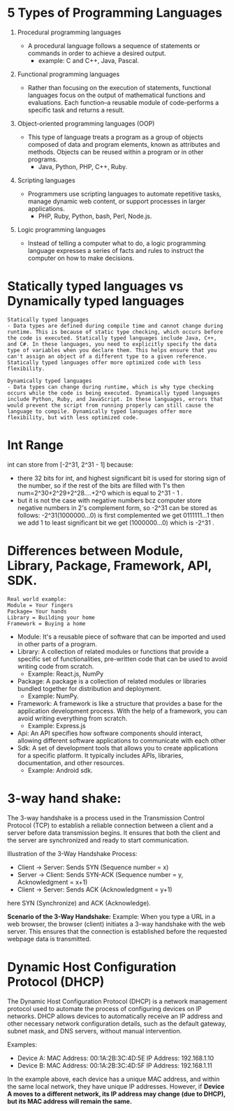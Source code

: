 # 5 Types of Programming Languages
1. Procedural programming languages
    - A procedural language follows a sequence of statements or commands in order to achieve a desired output. 
        - example: C and C++, Java, Pascal.

2. Functional programming languages
    - Rather than focusing on the execution of statements, functional languages focus on the output of mathematical functions and evaluations. Each function–a reusable module of code–performs a specific task and returns a result.

3. Object-oriented programming languages (OOP)
    - This type of language treats a program as a group of objects composed of data and program elements, known as attributes and methods. Objects can be reused within a program or in other programs. 
        - Java, Python, PHP, C++, Ruby.
4. Scripting languages
    - Programmers use scripting languages to automate repetitive tasks, manage dynamic web content, or support processes in larger applications.
        - PHP, Ruby, Python, bash, Perl, Node.js.
5. Logic programming languages
    - Instead of telling a computer what to do, a logic programming language expresses a series of facts and rules to instruct the computer on how to make decisions.

# Statically typed languages vs Dynamically typed languages

    Statically typed languages
    - Data types are defined during compile time and cannot change during runtime. This is because of static type checking, which occurs before the code is executed. Statically typed languages include Java, C++, and C#. In these languages, you need to explicitly specify the data type of variables when you declare them. This helps ensure that you can't assign an object of a different type to a given reference. Statically typed languages offer more optimized code with less flexibility.
    
    Dynamically typed languages    
    - Data types can change during runtime, which is why type checking occurs while the code is being executed. Dynamically typed languages include Python, Ruby, and JavaScript. In these languages, errors that would prevent the script from running properly can still cause the language to compile. Dynamically typed languages offer more flexibility, but with less optimized code.

# Int Range
int can store from [-2^31, 2^31 - 1] because:
- there 32 bits for int, and highest significant bit is used for storing sign of the number, so if the rest of the bits are filled with 1's then num=2^30+2^29+2^28....+2^0 which is equal to 2^31 - 1 .
- but it is not the case with negative numbers bcz computer store negative numbers in 2's complement form, so -2^31 can be stored as follows: -2^31(1000000...0) is first complemented we get 0111111...1 then we add 1 to least significant bit we get (1000000...0) which is -2^31 . 

# Differences between Module, Library, Package, Framework, API, SDK.
    Real world example:
    Module = Your fingers
    Package= Your hands
    Library = Building your home
    Framework = Buying a home
- Module: It's a reusable piece of software that can be imported and used in other parts of a program.
- Library: A collection of related modules or functions that provide a specific set of functionalities, pre-written code that can be used to avoid writing code from scratch.
    -   Example: React.js, NumPy
- Package: A package is a collection of related modules or libraries bundled together for distribution and deployment.
    - Example: NumPy.
- Framework: A framework is like a structure that provides a base for the application development process. With the help of a framework, you can avoid writing everything from scratch.
    - Example: Express.js
- Api: An API specifies how software components should interact, allowing different software applications to communicate with each other
- Sdk:  A set of development tools that allows you to create applications for a specific platform. It typically includes APIs, libraries, documentation, and other resources.
    - Example: Android sdk.

# 3-way hand shake:
The 3-way handshake is a process used in the Transmission Control Protocol (TCP) to establish a reliable connection between a client and a server before data transmission begins. It ensures that both the client and the server are synchronized and ready to start communication.

Illustration of the 3-Way Handshake Process:
- Client → Server: Sends SYN (Sequence number = x)
- Server → Client: Sends SYN-ACK (Sequence number = y, Acknowledgment = x+1)
- Client → Server: Sends ACK (Acknowledgment = y+1)

here SYN (Synchronize) and ACK (Acknowledge).

**Scenario of the 3-Way Handshake:**
Example: When you type a URL in a web browser, the browser (client) initiates a 3-way handshake with the web server. This ensures that the connection is established before the requested webpage data is transmitted.

# Dynamic Host Configuration Protocol (DHCP)
The Dynamic Host Configuration Protocol (DHCP) is a network management protocol used to automate the process of configuring devices on IP networks. DHCP allows devices to automatically receive an IP address and other necessary network configuration details, such as the default gateway, subnet mask, and DNS servers, without manual intervention.

Examples:
- Device A:
MAC Address: 00:1A:2B:3C:4D:5E
IP Address: 192.168.1.10
- Device B:
    MAC Address: 00:1A:2B:3C:4D:5F
    IP Address: 192.168.1.11

In the example above, each device has a unique MAC address, and within the same local network, they have unique IP addresses. However, if **Device A moves to a different network, its IP address may change (due to DHCP), but its MAC address will remain the same.**